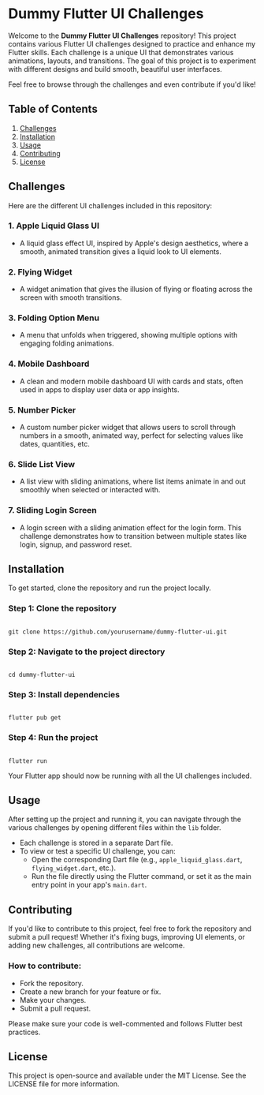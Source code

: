 # Dummy Flutter UI Challenges

Welcome to the **Dummy Flutter UI Challenges** repository! This project contains various Flutter UI challenges designed to practice and enhance my Flutter skills. Each challenge is a unique UI that demonstrates various animations, layouts, and transitions. The goal of this project is to experiment with different designs and build smooth, beautiful user interfaces.

Feel free to browse through the challenges and even contribute if you'd like!

## Table of Contents

1. [Challenges](#challenges)  
2. [Installation](#installation)  
3. [Usage](#usage)  
4. [Contributing](#contributing)  
5. [License](#license)  

## Challenges

Here are the different UI challenges included in this repository:

### 1. Apple Liquid Glass UI
- A liquid glass effect UI, inspired by Apple's design aesthetics, where a smooth, animated transition gives a liquid look to UI elements.

### 2. Flying Widget
- A widget animation that gives the illusion of flying or floating across the screen with smooth transitions.

### 3. Folding Option Menu
- A menu that unfolds when triggered, showing multiple options with engaging folding animations.

### 4. Mobile Dashboard
- A clean and modern mobile dashboard UI with cards and stats, often used in apps to display user data or app insights.

### 5. Number Picker
- A custom number picker widget that allows users to scroll through numbers in a smooth, animated way, perfect for selecting values like dates, quantities, etc.

### 6. Slide List View
- A list view with sliding animations, where list items animate in and out smoothly when selected or interacted with.

### 7. Sliding Login Screen
- A login screen with a sliding animation effect for the login form. This challenge demonstrates how to transition between multiple states like login, signup, and password reset.

## Installation

To get started, clone the repository and run the project locally.

### Step 1: Clone the repository

```

git clone https://github.com/yourusername/dummy-flutter-ui.git

```

### Step 2: Navigate to the project directory

```

cd dummy-flutter-ui

```

### Step 3: Install dependencies

```

flutter pub get

```

### Step 4: Run the project

```

flutter run

```

Your Flutter app should now be running with all the UI challenges included.

## Usage

After setting up the project and running it, you can navigate through the various challenges by opening different files within the `lib` folder.

- Each challenge is stored in a separate Dart file.
- To view or test a specific UI challenge, you can:
  - Open the corresponding Dart file (e.g., `apple_liquid_glass.dart`, `flying_widget.dart`, etc.).
  - Run the file directly using the Flutter command, or set it as the main entry point in your app's `main.dart`.

## Contributing

If you'd like to contribute to this project, feel free to fork the repository and submit a pull request! Whether it's fixing bugs, improving UI elements, or adding new challenges, all contributions are welcome.

### How to contribute:

- Fork the repository.
- Create a new branch for your feature or fix.
- Make your changes.
- Submit a pull request.

Please make sure your code is well-commented and follows Flutter best practices.

## License

This project is open-source and available under the MIT License. See the LICENSE file for more information.
